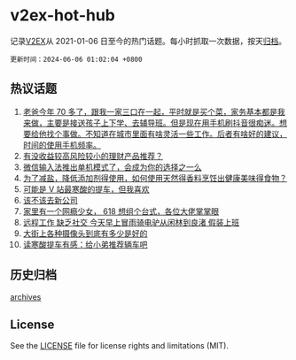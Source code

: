 # v2ex-hot-hub

 记录[V2EX](https://www.v2ex.com/)从 2021-01-06 日至今的热门话题。每小时抓取一次数据，按天[归档](archives)。

`更新时间：2024-06-06 01:02:04 +0800`

## 热议话题

1. [老爸今年 70 多了，跟我一家三口在一起，平时就是买个菜，家务基本都是我来做，主要是接送孩子上下学、去辅导班。但是现在用手机刷抖音很痴迷。想要给他找个事做。不知道在城市里面有啥灵活一些工作。后者有啥好的建议，时间的使用手机频率。](https://www.v2ex.com/t/1047005)
1. [有没收益较高风险较小的理财产品推荐？](https://www.v2ex.com/t/1046873)
1. [微信输入法推出单机模式了，会成为你的选择之一么](https://www.v2ex.com/t/1046952)
1. [为了减盐，降低添加剂得使用，如何使用天然得香料烹饪出健康美味得食物？](https://www.v2ex.com/t/1046898)
1. [可能是 V 站最寒酸的提车，但我喜欢](https://www.v2ex.com/t/1046989)
1. [该不该去新公司](https://www.v2ex.com/t/1046884)
1. [家里有一个网瘾少女， 618 想组个台式，各位大佬掌掌眼](https://www.v2ex.com/t/1046886)
1. [远程工作 缺乏社交 今天早上冒雨骑电驴从闲林到良渚 假装上班](https://www.v2ex.com/t/1046980)
1. [大街上各种摄像头到底有多少是好的](https://www.v2ex.com/t/1046876)
1. [读寒酸提车有感：给小弟推荐辆车吧](https://www.v2ex.com/t/1047046)

## 历史归档

[archives](archives)

## License

See the [LICENSE](LICENSE) file for license rights and limitations (MIT).

